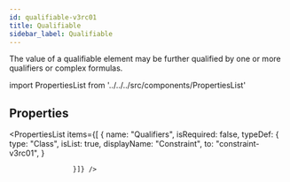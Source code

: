 ```yaml
--- 
id: qualifiable-v3rc01 
title: Qualifiable 
sidebar_label: Qualifiable 
---
```


The value of a qualifiable element may be further qualified by one or more
qualifiers or complex formulas.

import PropertiesList from '../../../src/components/PropertiesList' 

## Properties 

<PropertiesList items={[ 
{
                        name: "Qualifiers",
                        isRequired: false,
                        typeDef: 
    {
        type: "Class",
        isList: true,
        displayName: "Constraint",
        to: "constraint-v3rc01",
    }
    
                    }]} /> 
 
